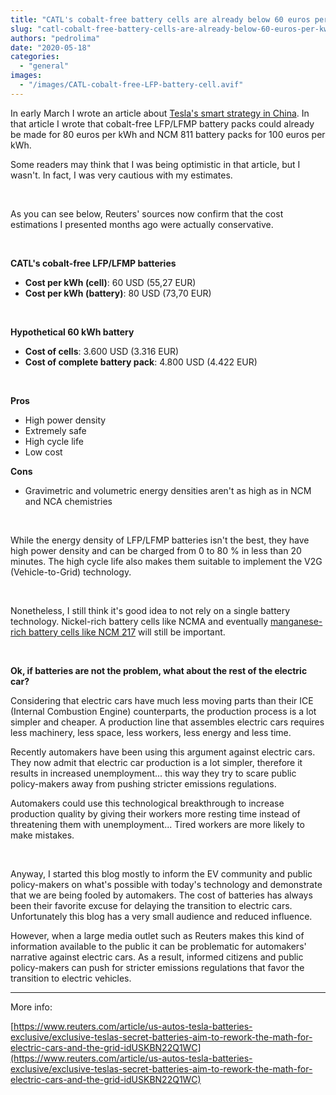 ```yaml
---
title: "CATL's cobalt-free battery cells are already below 60 euros per kWh"
slug: "catl-cobalt-free-battery-cells-are-already-below-60-euros-per-kwh"
authors: "pedrolima"
date: "2020-05-18"
categories: 
  - "general"
images: 
  - "/images/CATL-cobalt-free-LFP-battery-cell.avif"
---
```


In early March I wrote an article about [Tesla's smart strategy in China](/2020/03/02/teslas-smart-battery-strategy-in-china/). In that article I wrote that cobalt-free LFP/LFMP battery packs could already be made for 80 euros per kWh and NCM 811 battery packs for 100 euros per kWh.

Some readers may think that I was being optimistic in that article, but I wasn't. In fact, I was very cautious with my estimates.

 

As you can see below, Reuters' sources now confirm that the cost estimations I presented months ago were actually conservative.

 

**CATL's cobalt-free LFP/LFMP batteries**

- **Cost per kWh (cell)**: 60 USD (55,27 EUR)
- **Cost per kWh (battery)**: 80 USD (73,70 EUR)

 

**Hypothetical 60 kWh battery**

- **Cost of cells**: 3.600 USD (3.316 EUR)
- **Cost of complete battery pack**: 4.800 USD (4.422 EUR)

 

**Pros**

- High power density
- Extremely safe
- High cycle life
- Low cost

**Cons**

- Gravimetric and volumetric energy densities aren't as high as in NCM and NCA chemistries

 

While the energy density of LFP/LFMP batteries isn't the best, they have high power density and can be charged from 0 to 80 % in less than 20 minutes. The high cycle life also makes them suitable to implement the V2G (Vehicle-to-Grid) technology.

 

Nonetheless, I still think it's good idea to not rely on a single battery technology. Nickel-rich battery cells like NCMA and eventually [manganese-rich battery cells like NCM 217](/2020/04/30/nickel-reduction-in-ev-batteries-with-ncm-217-cathode/) will still be important.

 

**Ok, if batteries are not the problem, what about the rest of the electric car?**

Considering that electric cars have much less moving parts than their ICE (Internal Combustion Engine) counterparts, the production process is a lot simpler and cheaper. A production line that assembles electric cars requires less machinery, less space, less workers, less energy and less time.

Recently automakers have been using this argument against electric cars. They now admit that electric car production is a lot simpler, therefore it results in increased unemployment... this way they try to scare public policy-makers away from pushing stricter emissions regulations.

Automakers could use this technological breakthrough to increase production quality by giving their workers more resting time instead of threatening them with unemployment... Tired workers are more likely to make mistakes.

 

Anyway, I started this blog mostly to inform the EV community and public policy-makers on what's possible with today's technology and demonstrate that we are being fooled by automakers. The cost of batteries has always been their favorite excuse for delaying the transition to electric cars. Unfortunately this blog has a very small audience and reduced influence.

However, when a large media outlet such as Reuters makes this kind of information available to the public it can be problematic for automakers' narrative against electric cars. As a result, informed citizens and public policy-makers can push for stricter emissions regulations that favor the transition to electric vehicles.

---

More info:

[https://www.reuters.com/article/us-autos-tesla-batteries-exclusive/exclusive-teslas-secret-batteries-aim-to-rework-the-math-for-electric-cars-and-the-grid-idUSKBN22Q1WC](https://www.reuters.com/article/us-autos-tesla-batteries-exclusive/exclusive-teslas-secret-batteries-aim-to-rework-the-math-for-electric-cars-and-the-grid-idUSKBN22Q1WC)
